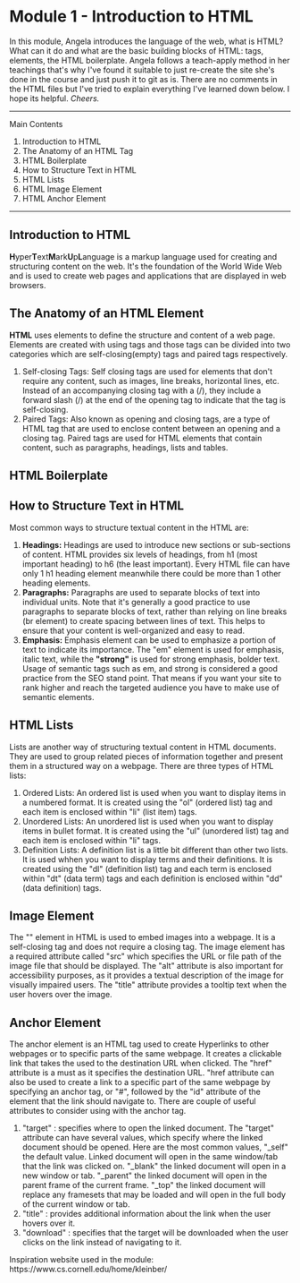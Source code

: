 <h1>Module 1 - Introduction to HTML</h1>

<p> 
    In this module, Angela introduces the language of the web, what is HTML? What can it do and what are the basic building blocks of HTML: tags, elements, the HTML boilerplate. 
    Angela follows a teach-apply method in her teachings that's why I've found it suitable to just re-create the site she's done in the course and just push it to git as is. 
    There are no comments in the HTML files but I've tried to explain everything I've learned down below. I hope its helpful. <em>Cheers.</em>
</p>

<hr>

<p> Main Contents 
    <ol> 
        <li>Introduction to HTML</li>
        <li>The Anatomy of an HTML Tag</li>
        <li>HTML Boilerplate</li>
        <li>How to Structure Text in HTML</li>
        <li>HTML Lists</li>
        <li>HTML Image Element</li>
        <li>HTML Anchor Element</li>
    </ol>
</p>

<hr>

<h2>
    Introduction to HTML
</h2>

<p>
    <strong>H</strong>yper<strong>T</strong>ext<strong>M</strong>ark<strong>U</strong>p<strong>L</strong>anguage is a markup language used for creating and
    structuring content on the web. It's the foundation of the World Wide Web and is used to
    create web pages and applications that are displayed in web browsers.
</p>

<h2>
    The Anatomy of an HTML Element
</h2>

<p>
    <strong>HTML</strong> uses elements to define the structure and content of a web page. 
    Elements are created with using tags and those tags can be divided into two categories which are self-closing(empty) tags and paired tags respectively. 
    <ol>
        <li>
            Self-closing Tags:  Self closing tags are used for elements that don't require any content, such as images, line breaks, horizontal lines, etc. Instead of an accompanying closing tag with a (/), they include a forward slash (/) at the end of the opening tag to indicate that the tag is self-closing.
        </li>
        <li>
            Paired Tags: Also known as opening and closing tags, are a type of HTML tag that are used to enclose content between an opening and a closing tag. Paired tags are used for HTML elements that contain content, such as paragraphs, headings, lists and tables.
        </li>
    </ol>

</p>

<h2>
    HTML Boilerplate
</h2>

<p>
    <a href="#"></a>
</p>

<h2>
    How to Structure Text in HTML
</h2>

<p>
    Most common ways to structure textual content in the HTML are:
    <ol>
        <li>
            <strong>Headings:</strong> Headings are used to introduce new sections or sub-sections of content. HTML provides six levels of headings, from h1 (most important heading) to h6 (the least important). Every HTML file can have only 1 h1 heading element meanwhile there could be more than 1 other heading elements.
        </li>
        <li>
            <strong>Paragraphs:</strong> Paragraphs are used to separate blocks of text into individual units. Note that it's generally a good practice to use paragraphs to separate blocks of text, rather than relying on line breaks (br element) to create spacing between lines of text. This helps to ensure that your content is well-organized and easy to read.
        </li>
        <li>
            <strong>Emphasis:</strong> Emphasis element can be used to emphasize a portion of text to indicate its importance. The "em" element is used for emphasis, italic text, while the <strong>"strong"</strong> is used for strong emphasis, bolder text. Usage of semantic tags such as em, and strong is considered a good practice from the SEO stand point. That means if you want your site to rank higher and reach the targeted audience you have to make use of semantic elements.
        </li>
    </ol>

<h2>
    HTML Lists
</h2>

<p>
    Lists are another way of structuring textual content in HTML documents. They are used to group related pieces of information together and present them in a structured way on a webpage.
    There are three types of HTML lists:
        <ol>
            <li> 
                Ordered Lists: An ordered list is used when you want to display items in a numbered format. It is created using the "ol" (ordered list) tag and each item is enclosed within "li" (list item) tags.
            </li>
            <li>
                Unordered Lists: An unordered list is used when you want to display items in bullet format. It is created using the "ul" (unordered list) tag and each item is enclosed within "li" tags.
            </li>
            <li>
                Definition Lists: A definition list is a little bit different than other two lists. It is used whhen you want to display terms and their definitions. 
                It is created using the "dl" (definition list) tag and each term is enclosed within "dt" (data term) tags and each definition is enclosed within "dd" (data definition) tags. 
        </ol>
</p>


<h2> 
    Image Element
</h2>

<p>
    The "<img>" element in HTML is used to embed images into a webpage. It is a self-closing tag and does not require a closing tag. 
    The image element has a required attribute called "src" which specifies the URL or file path of the image file that should be displayed.
    The "alt" attribute is also important for accessibility purposes, as it provides a textual description of the image for visually impaired users.
    The "title" attribute provides a tooltip text when the user hovers over the image.
</p>

<h2>
    Anchor Element
</h2>

<p>
    The anchor element is an HTML tag used to create Hyperlinks to other webpages or to specific parts of the same webpage. It creates a clickable link that takes the used to the destination URL when clicked. The "href" attribute is a must as it specifies the destination URL. "href attribute can also be used to create a link to a specific part of the same webpage by specifying an anchor tag, or "#", followed by the "id" attribute of the element that the link should navigate to.
    There are couple of useful attributes to consider using with the anchor tag.
    <ol>
        <li>
            "target" : specifies where to open the linked document. The "target" attribute can have several values, which specify where the linked document should be opened. Here are the most common values, "_self" the default value. Linked document will open in the same window/tab that the link was clicked on.
            "_blank" the linked document will open in a new window or tab.
            "_parent" the linked document will open in the parent frame of the current frame.
            "_top" the linked document will replace any framesets that may be loaded and will open in the full body of the current window or tab.
        </li> 
        <li>
            "title" : provides additional information about the link when the user hovers over it.
        </li>
        <li>
            "download" : specifies that the target will be downloaded when the user clicks on the link instead of navigating to it.
        </li>
    </ol>
</p>


<p> Inspiration website used in the module: https://www.cs.cornell.edu/home/kleinber/ </p>